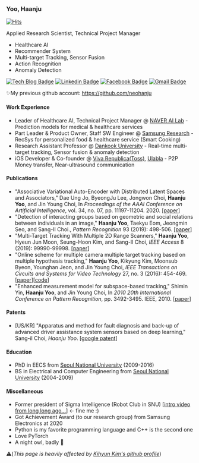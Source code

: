 ### Yoo, Haanju
[![Hits](https://hits.seeyoufarm.com/api/count/incr/badge.svg?url=https%3A%2F%2Fgithub.com%2Fhaanju-yoo%2Fhit-counter&count_bg=%233EB650&title_bg=%23292930&icon=&icon_color=%23E7E7E7&title=hits&edge_flat=false)](https://hits.seeyoufarm.com)

Applied Research Scientist, Technical Project Manager

- Healthcare AI
- Recommender System
- Multi-target Tracking, Sensor Fusion
- Action Recognition
- Anomaly Detection

[![Tech Blog Badge](http://img.shields.io/badge/-Tech%20blog-black?style=flat-square&logo=github&link=https://haanju-yoo.github.io/)](https://haanju-yoo.github.io/)
[![Linkedin Badge](https://img.shields.io/badge/-LinkedIn-blue?style=flat-square&logo=Linkedin&logoColor=white&link=https://www.linkedin.com/in/haanju-yoo/)](https://www.linkedin.com/in/haanju-yoo/)
[![Facebook Badge](https://img.shields.io/badge/facebook-1877f2?style=flat-square&logo=facebook&logoColor=white&link=https://www.facebook.com/haanju.yoo/)](https://www.facebook.com/haanju.yoo/)
[![Gmail Badge](https://img.shields.io/badge/Gmail-d14836?style=flat-square&logo=Gmail&logoColor=white&link=mailto:haanju.yoo@gmail.com)](mailto:haanju.yoo@gmail.com)

✨My previous github account: https://github.com/neohanju

#### Work Experience

- Leader of Healthcare AI, Technical Project Manager @ [NAVER AI Lab](https://clova.ai/en/research/research-areas.html) - Prediction models for medical & healthcare services
- Part Leader & Product Owner, Staff SW Engineer @ [Samsung Research](https://research.samsung.com/) - RecSys for personalized food & healthcare service (Smart Cooking)
- Research Assistant Professor @ [Dankook University](https://www.dankook.ac.kr/en/web/international) - Real-time multi-target tracking, Sensor fusion & anomaly detection
- iOS Developer & Co-founder @ [Viva Republica(Toss)](https://team.toss.im/en/), [Ulabla](https://www.youtube.com/watch?v=KcA095AJJHA) - P2P Money transfer, Near-ultrasound communication

#### Publications

- "Associative Variational Auto-Encoder with Distributed Latent Spaces and Associators," Dae Ung Jo, ByeongJu Lee, Jongwon Choi, **Haanju Yoo**, and Jin Young Choi, In *Proceedings of the AAAI Conference on Artificial Intelligence*, vol. 34, no. 07, pp. 11197-11204. 2020. [[paper](https://ojs.aaai.org/index.php/AAAI/article/view/6778)]
- "Detection of interacting groups based on geometric and social relations between individuals in an image," **Haanju Yoo**, Taekyu Eom, Jeongmin Seo, and Sang-Il Choi., *Pattern Recognition* 93 (2019): 498-506. [[paper](https://www.sciencedirect.com/science/article/abs/pii/S0031320319301761)]
- "Multi-Target Tracking With Multiple 2D Range Scanners," **Haanju Yoo**, Hyeun Jun Moon, Seung-Hoon Kim, and Sang-Il Choi, *IEEE Access* 8 (2019): 99990-99998. [[paper](https://ieeexplore.ieee.org/abstract/document/8618455)]
- "Online scheme for multiple camera multiple target tracking based on multiple hypothesis tracking," **Haanju Yoo**, Kikyung Kim, Moonsub Byeon, Younghan Jeon, and Jin Young Choi, *IEEE Transactions on Circuits and Systems for Video Technology* 27, no. 3 (2016): 454-469. [[paper](https://ieeexplore.ieee.org/abstract/document/7517399?casa_token=Fl2YM6FSwGEAAAAA:RI7Gz49Sj9FY6XAQowM3ilExNSwLzLFlg8wp_WQsbug2f8o3EGsFqu9tKpLYtS_CHvoDkPyj0nJI)][[code](https://github.com/neohanju/OnlineMCMTT)]
- "Enhanced measurement model for subspace-based tracking," Shimin Yin, **Haanju Yoo**, and Jin Young Choi, In *2010 20th International Conference on Pattern Recognition*, pp. 3492-3495. IEEE, 2010. [[paper](https://ieeexplore.ieee.org/abstract/document/5597539?casa_token=5xDvKEtAgDIAAAAA:Nrcp0Hbc4JLcIR6GcNGEMXGpEjJAtxd7HHO6MGHWfFlMORFvgqCmBCsaglBgPhwZ5jeXTp0vawU4)]

#### Patents

- [US/KR] "Apparatus and method for fault diagnosis and back-up of advanced driver assistance system sensors based on deep learning," Sang-il Choi, *Haanju Yoo*. [[google patent](https://patents.google.com/patent/US10946864B2)]

#### Education

- PhD in EECS from [Seoul National University](https://en.snu.ac.kr/index.html) (2009-2016)
- BS in Electrical and Computer Engineering from [Seoul National University](https://en.snu.ac.kr/index.html) (2004-2009)

#### Miscellaneous

- Former president of Sigma Intelligence (Robot Club in SNU) [[intro video from long long ago...](https://www.youtube.com/watch?v=Rx89RMwS0fs)] <- fine me :)
- Got Achievement Award (to our research group) from Samsung Electronics at 2020
- Python is my favorite programming language and C++ is the second one
- Love PyTorch
- A night owl, badly 👀


⚠️(*This page is heavily affected by [Kihyun Kim's github profile](https://github.com/kh-kim/kh-kim)*) 
<!---
haanju/haanju is a ✨ special ✨ repository because its `README.md` (this file) appears on your GitHub profile.
You can click the Preview link to take a look at your changes.

- 👋 Hi, I’m @haanju
- 👀 I’m interested in ...
- 🌱 I’m currently learning ...
- 💞️ I’m looking to collaborate on ...
- 📫 How to reach me ...
- 🔭 I’m currently working on ...
- 🌱 I’m currently learning ...
- 👯 I’m looking to collaborate on ...
- 🤔 I’m looking for help with ...
- 💬 Ask me about ...
- 📫 How to reach me: ...
- 😄 Pronouns: ...
- ⚡ Fun fact: ...
--->
